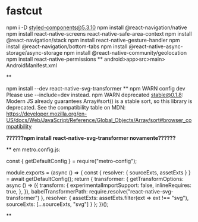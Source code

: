 # fastcut

npm i -D styled-components@5.3.10
npm install @react-navigation/native
npm install react-native-screens react-native-safe-area-context
npm install @react-navigation/stack
npm install react-native-gesture-handler
npm install @react-navigation/bottom-tabs
npm install @react-native-async-storage/async-storage
npm install @react-native-community/geolocation
npm install react-native-permissions
**
android>app>src>main> AndroidManifest.xml 
<uses-permission android:name="android.permission.ACCESS_FINE_LOCATION" />

**

npm install --dev react-native-svg-transformer
**
npm WARN config dev Please use --include=dev instead.
npm WARN deprecated stable@0.1.8: Modern JS already guarantees Array#sort() is a stable sort, 
so this library is deprecated. See the compatibility table on 
MDN: 
https://developer.mozilla.org/en-US/docs/Web/JavaScript/Reference/Global_Objects/Array/sort#browser_compatibility

**??????npm install react-native-svg-transformer novamente??????**

**
em metro.config.js: 

const { getDefaultConfig } = require("metro-config");

module.exports = (async () => {
  const {
    resolver: { sourceExts, assetExts }
  } = await getDefaultConfig();
  return {
    transformer: {
      getTransformOptions: async () => ({
        transform: {
          experimentalImportSupport: false,
          inlineRequires: true,
        },
      }),
      babelTransformerPath: require.resolve("react-native-svg-transformer")
    },
    resolver: {
      assetExts: assetExts.filter(ext => ext !== "svg"),
      sourceExts: [...sourceExts, "svg"]
    }
  };
})();

**




